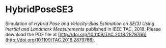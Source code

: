 # HybridPoseSE3

Simulation of *Hybrid Pose and Velocity-Bias Estimation on SE(3) Using Inertial and Landmark Measurements* published in IEEE TAC, 2018. Please download the PDF file at [http://doi.org/10.1109/TAC.2018.2879766](http://doi.org/10.1109/TAC.2018.2879766).
